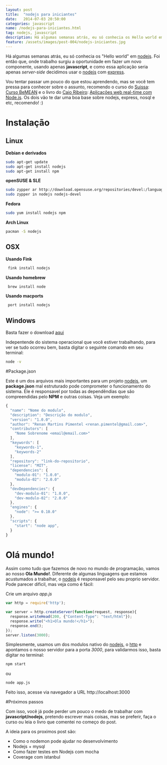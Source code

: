 ```yaml
---
layout: post
title:  "nodejs para iniciantes"
date:   2014-07-03 20:50:00
categories: javascript
name: /nodejs-para-iniciantes.html
tag: nodejs, javascript
description: Há algumas semanas atrás, eu só conhecia os Hello world em nodejs. Foi então que, onde trabalho surgiu a oportunidade em fazer um novo componente, usando apenas javascript, e como essa aplicação seria apenas server-side decidimos usar o nodejs com express.
feature: /assets/images/post-004/nodejs-iniciantes.jpg
---
```


Há algumas semanas atrás, eu só conhecia os "Hello world" em [nodejs]. Foi então que, onde trabalho surgiu a oportunidade em fazer um novo componente, usando apenas **javascript**, e como essa aplicação seria apenas *server-side* decidimos usar o [nodejs] com [express]. 

Vou tentar passar um pouco do que estou aprendendo, mas se você tem pressa para conhecer sobre o assunto, recomendo o curso do [Suissa]: [Curso BeMEAN] e o livro do [Caio Ribeiro]: [Aplicações web real-time com Node.js]. Os dois vão te dar uma boa base sobre nodejs, express, nosql e etc, recomendo! :)

# Instalação

## Linux

**Debian e derivados** 

```bash
sudo apt-get update
sudo apt-get install nodejs
sudo apt-get install npm
```
 
**openSUSE & SLE**

```bash
sudo zypper ar http://download.opensuse.org/repositories/devel:/languages:/nodejs/openSUSE_13.1/ Node.js
sudo zypper in nodejs nodejs-devel
```

**Fedora**

```bash
sudo yum install nodejs npm
```

**Arch Linux**

```bash
pacman -S nodejs
```

## OSX

**Usando Fink**

```bash
 fink install nodejs
```

**Usando homebrew**

```bash
 brew install node
```

**Usando macports**

```bash
 port install nodejs
```

## Windows

Basta fazer o download [aqui]

Indepentende do sistema operacional que você estiver trabalhando, para ver se tudo ocorreu bem, basta digitar o seguinte comando em seu terminal:

```bash
node -v
```

#Package.json


Este é um dos arquivos mais importantes para um projeto [nodejs], um **package.json** mal estruturado pode comprometer o funcionamento do sistema. Ele é responsavel por todas as dependêndias que são compreendidas pelo **NPM** e outras coisas. Veja um exemplo:

```javascript
{
  "name": "Nome do modulo",
  "description": "Descrição do modulo",
  "version": "1.0.0",
  "author": "Renan Martins Pimentel <renan.pimentel@gmail.com>",
  "contributors": [
    "Nome Sobrenome <email@email.com>"
  ],
  "keywords": [
    "keywords-1",
    "keywords-2"
  ],
  "repository": "link-do-repositorio",
  "license": "MIT",
  "dependencies": {
    "modulo-01": "1.0.0",
    "modulo-02": "2.0.0"
  },
  "devDependencies": {
    "dev-modulo-01": "1.0.0",
    "dev-modulo-02": "2.0.0"
  },
  "engines": {
    "node": ">= 0.10.0"
  },
  "scripts": {
    "start": "node app",
  }
}
```

# Olá mundo!

Assim como tudo que fazemos de novo no mundo de programação, vamos ao nosso **Ola Mundo!**. Diferente de algumas linguagens que estamos acustumados a trabalhar, o [nodejs] é responsavel pelo seu proprio servidor. Pode parecer dificil, mas veja como é fácil:

Crie um arquivo *app.js*

```javascript
var http = require('http');

var server = http.createServer(function(request, response){
  response.writeHead(200, {"Content-Type": "text/html"});
  response.write("<h1>Ola mundo!</h1>");
  response.end();
});
server.listen(3000);
```

Simplesmente, usamos um dos modulos nativo do [nodejs], o [http] e apontamos o nosso servidor para a porta *3000*, para validarmos isso, basta digitar no terminal:

```bash
npm start
```

ou

```bash
node app.js
```

Feito isso, acesse via navegador a URL http://localhost:3000

#Próximos passos

Com isso, você já pode perder um pouco o medo de trabalhar com **javascript/nodejs**, pretendo escrever mais coisas, mas se preferir, faça o curso ou leia o livro que comentei no começo do post.

A ideia para os proximos post são:

 * Como o nodemon pode ajudar no desenvolvimento
 * Nodejs + mysql 
 * Como fazer testes em Nodejs com mocha
 * Coverage com istanbul


[nodejs]: http://www.nodejs.org
[express]: https://github.com/visionmedia/express
[Caio Ribeiro]: https://twitter.com/crp_underground
[Suissa]: https://twitter.com/osuissa
[Aplicações web real-time com Node.js]: http://www.casadocodigo.com.br/products/livro-nodejs
[Curso BeMEAN]: http://bemean.com.br/
[aqui]: http://nodejs.org/download/
[http]: http://nodejs.org/api/http.html
